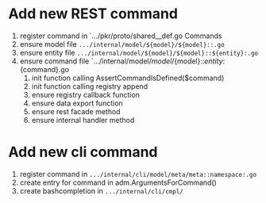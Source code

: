 # Add new REST command

1. register command in `.../pkr/proto/shared__def.go Commands
2. ensure model file `.../internal/model/${model}/${model}::.go`
3. ensure entity file `.../internal/model/${model}/${model}::${entity}:.go`
4. ensure command file `.../internal/model/${model}/${model}::${entity}:${command}.go
    1. init function calling AssertCommandIsDefined($command)
    2. init function calling registry append
    3. ensure registry callback function
    4. ensure data export function
    5. ensure rest facade method
    6. ensure internal handler method

# Add new cli command

1. register command in `.../internal/cli/model/meta/meta::namespace:.go`
2. create entry for command in adm.ArgumentsForCommand()
3. create bashcompletion in `.../internal/cli/cmpl/`
